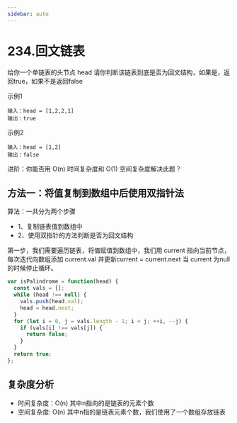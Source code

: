```yaml
---
sidebar: auto
---
```

# 234.回文链表

给你一个单链表的头节点 head 请你判断该链表到底是否为回文结构，如果是，返回true，如果不是返回false

示例1

```
输入：head = [1,2,2,1]
输出：true
```

示例2
```
输入：head = [1,2]
输出：false
```

进阶：你能否用 O(n) 时间复杂度和 O(1) 空间复杂度解决此题？

## 方法一：将值复制到数组中后使用双指针法
算法：一共分为两个步骤
- 1、复制链表值到数组中
- 2、使用双指针的方法判断是否为回文结构

第一步，我们需要遍历链表，将值赋值到数组中，我们用 current 指向当前节点，每次迭代向数组添加 current.val 并更新current = current.next 当 current 为null 的时候停止循环。
```js
var isPalindrome = function(head) {
  const vals = [];
  while (head !== null) {
    vals.push(head.val);
    head = head.next;
  }
  for (let i = 0, j = vals.length - 1; i < j; ++i, --j) {
    if (vals[i] !== vals[j]) {
      return false;
    }
  }
  return true;
};
```
## 复杂度分析 
- 时间复杂度：O(n) 其中n指向的是链表的元素个数
- 空间复杂度: O(n) 其中n指的是链表元素个数，我们使用了一个数组存放链表
